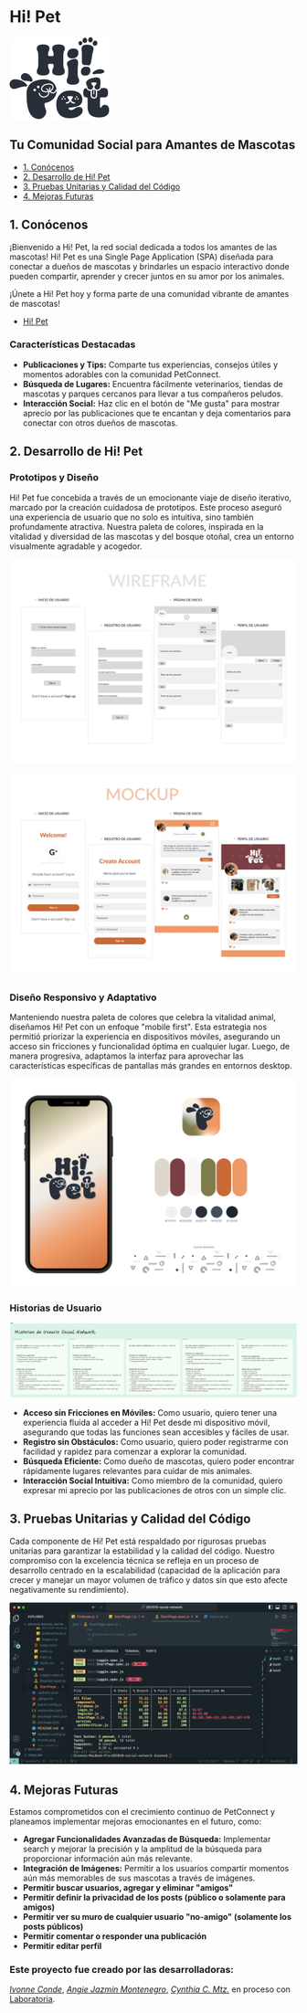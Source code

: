 # Hi! Pet
![logotype Hi! Pet](src/imagenes/logotype%20Hi!Pet.png)

## Tu Comunidad Social para Amantes de Mascotas

* [1. Conócenos](#1-conócenos)
* [2. Desarrollo de Hi! Pet](#2-desarrollo-de-Hi!-Pet)
* [3. Pruebas Unitarias y Calidad del Código](#3-pruebas-unitarias-y-calidad-del-código)
* [4. Mejoras Futuras](#4-mejoras-futuras)

## 1. Conócenos

¡Bienvenido a Hi! Pet, la red social dedicada a todos los amantes de las mascotas! Hi! Pet es una Single Page Application (SPA) diseñada para conectar a dueños de mascotas y brindarles un espacio interactivo donde pueden compartir, aprender y crecer juntos en su amor por los animales.

¡Únete a Hi! Pet hoy y forma parte de una comunidad vibrante de amantes de mascotas!
- [Hi! Pet]()

### Características Destacadas

* **Publicaciones y Tips:** Comparte tus experiencias, consejos útiles y momentos adorables con la comunidad PetConnect.
* **Búsqueda de Lugares:** Encuentra fácilmente veterinarios, tiendas de mascotas y parques cercanos para llevar a tus compañeros peludos.
* **Interacción Social:** Haz clic en el botón de "Me gusta" para mostrar aprecio por las publicaciones que te encantan y deja comentarios para conectar con otros dueños de mascotas.

## 2. Desarrollo de Hi! Pet

### Prototipos y Diseño

Hi! Pet fue concebida a través de un emocionante viaje de diseño iterativo, marcado por la creación cuidadosa de prototipos. Este proceso aseguró una experiencia de usuario que no solo es intuitiva, sino también profundamente atractiva. Nuestra paleta de colores, inspirada en la vitalidad y diversidad de las mascotas y del bosque otoñal, crea un entorno visualmente agradable y acogedor.  

![wireframe](src/imagenes/wireframe.png)  

![mockup](src/imagenes/mockup.png)

### Diseño Responsivo y Adaptativo

Manteniendo nuestra paleta de colores que celebra la vitalidad animal, diseñamos Hi! Pet con un enfoque "mobile first". Esta estrategia nos permitió priorizar la experiencia en dispositivos móviles, asegurando un acceso sin fricciones y funcionalidad óptima en cualquier lugar. Luego, de manera progresiva, adaptamos la interfaz para aprovechar las características específicas de pantallas más grandes en entornos desktop.  

![colores](src/imagenes/colores.png)

### Historias de Usuario  

![historias de suaurio](src/imagenes/historias-de-usuario.jpg)

* **Acceso sin Fricciones en Móviles:** Como usuario, quiero tener una experiencia fluida al acceder a Hi! Pet desde mi dispositivo móvil, asegurando que todas las funciones sean accesibles y fáciles de usar.
* **Registro sin Obstáculos:** Como usuario, quiero poder registrarme con facilidad y rapidez para comenzar a explorar la comunidad.
* **Búsqueda Eficiente:** Como dueño de mascotas, quiero poder encontrar rápidamente lugares relevantes para cuidar de mis animales.
* **Interacción Social Intuitiva:** Como miembro de la comunidad, quiero expresar mi aprecio por las publicaciones de otros con un simple clic.

## 3. Pruebas Unitarias y Calidad del Código

Cada componente de Hi! Pet está respaldado por rigurosas pruebas unitarias para garantizar la estabilidad y la calidad del código. Nuestro compromiso con la excelencia técnica se refleja en un proceso de desarrollo centrado en la escalabilidad (capacidad de la aplicación para crecer y manejar un mayor volumen de tráfico y datos sin que esto afecte negativamente su rendimiento).  

![test](src/imagenes/test.png)

## 4. Mejoras Futuras

Estamos comprometidos con el crecimiento continuo de PetConnect y planeamos implementar mejoras emocionantes en el futuro, como:

* **Agregar Funcionalidades Avanzadas de Búsqueda:** Implementar search y mejorar la precisión y la amplitud de la búsqueda para proporcionar información aún más relevante.
* **Integración de Imágenes:** Permitir a los usuarios compartir momentos aún más memorables de sus mascotas a través de imágenes.
* **Permitir buscar usuarios, agregar y eliminar "amigos"**
* **Permitir definir la privacidad de los posts (público o solamente para amigos)**
* **Permitir ver su muro de cualquier usuario "no-amigo" (solamente los posts públicos)**
* **Permitir comentar o responder una publicación**
* **Permitir editar perfil**

### Este proyecto fue creado por las desarrolladoras:
[_Ivonne Conde_](https://github.com/IvonneConde), [_Angie Jazmin Montenegro_](https://github.com/jazminmontenegro), [_Cynthia C. Mtz._](https://github.com/CynCaro) en proceso con [Laboratoria](https://github.com/Laboratoria).

